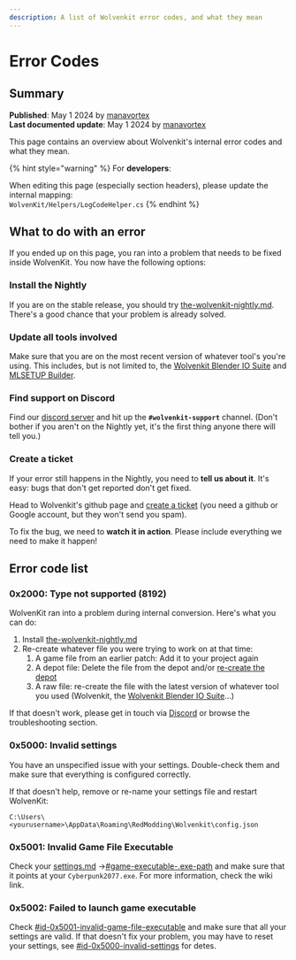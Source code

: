 ```yaml
---
description: A list of Wolvenkit error codes, and what they mean
---
```


# Error Codes

## Summary

**Published**: May 1 2024 by [manavortex](https://app.gitbook.com/u/NfZBoxGegfUqB33J9HXuCs6PVaC3 "mention")\
**Last documented update**: May 1 2024 by [manavortex](https://app.gitbook.com/u/NfZBoxGegfUqB33J9HXuCs6PVaC3 "mention")

This page contains an overview about Wolvenkit's internal error codes and what they mean.

{% hint style="warning" %}
For **developers**:&#x20;

When editing this page (especially section headers), please update the internal mapping:\
`WolvenKit/Helpers/LogCodeHelper.cs`
{% endhint %}

## What to do with an error

If you ended up on this page, you ran into a problem that needs to be fixed inside WolvenKit. You now have the following options:

### Install the Nightly

If you are on the stable release, you should try [the-wolvenkit-nightly.md](../getting-started/download/the-wolvenkit-nightly.md "mention"). There's a good chance that your problem is already solved.

### Update all tools involved

Make sure that you are on the most recent version of whatever tool's you're using. This includes, but is not limited to, the [Wolvenkit Blender IO Suite](https://app.gitbook.com/s/4gzcGtLrr90pVjAWVdTc/for-mod-creators/modding-tools/wolvenkit-blender-io-suite "mention") and [MLSETUP Builder](https://app.gitbook.com/s/4gzcGtLrr90pVjAWVdTc/for-mod-creators/modding-tools/mlsetup-builder "mention").

### Find support on Discord

Find our [discord server](http://discord.gg/redmodding) and hit up the **`#wolvenkit-support`** channel. (Don't bother if you aren't on the Nightly yet, it's the first thing anyone there will tell you.)

### Create a ticket

If your error still happens in the Nightly, you need to **tell us about it**. It's easy: bugs that don't get reported don't get fixed.&#x20;

Head to Wolvenkit's github page and [create a ticket](https://github.com/WolvenKit/Wolvenkit/issues) (you need a github or Google account, but they won't send you spam).&#x20;

To fix the bug, we need to **watch it in action**. Please include everything we need to make it happen!

## Error code list

### 0x2000: Type not supported (8192)

WolvenKit ran into a problem during internal conversion. Here's what you can do:

1. Install [the-wolvenkit-nightly.md](../getting-started/download/the-wolvenkit-nightly.md "mention")
2. Re-create whatever file you were trying to work on at that time:
   1. A game file from an earlier patch: Add it to your project again
   2. A depot file: Delete the file from the depot and/or [re-create the depot](usage/create-depot/#steps-partial-depot)
   3. A raw file: re-create the file with the latest version of whatever tool you used (Wolvenkit, the [Wolvenkit Blender IO Suite](https://app.gitbook.com/s/4gzcGtLrr90pVjAWVdTc/for-mod-creators/modding-tools/wolvenkit-blender-io-suite "mention")...)

If that doesn't work, please get in touch via [Discord](https://discord.com/invite/redmodding) or browse the troubleshooting section.

### 0x5000: Invalid settings

You have an unspecified issue with your settings. Double-check them and make sure that everything is configured correctly.&#x20;

If that doesn't help, remove or re-name your settings file and restart WolvenKit:

```
C:\Users\<yourusername>\AppData\Roaming\RedModding\Wolvenkit\config.json
```

### 0x5001: Invalid Game File Executable

Check your [settings.md](settings.md "mention") ->[#game-executable-.exe-path](settings.md#game-executable-.exe-path "mention") and make sure that it points at your `Cyberpunk2077.exe`. For more information, check the wiki link.

### 0x5002: Failed to launch game executable

Check [#id-0x5001-invalid-game-file-executable](error-codes.md#id-0x5001-invalid-game-file-executable "mention") and make sure that all your settings are valid. If that doesn't fix your problem, you may have to reset your settings, see [#id-0x5000-invalid-settings](error-codes.md#id-0x5000-invalid-settings "mention") for detes.

